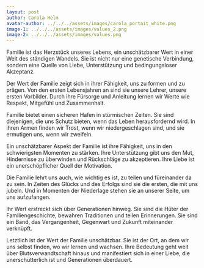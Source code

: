 ```yaml
---
layout: post
author: Carola Helm
avatar-author: ../../../assets/images/carola_portait_white.png
image-1: ../../../assets/images/values_2.png
image-2: ../../../assets/images/values.png 
---
```



Familie ist das Herzstück unseres Lebens, ein unschätzbarer Wert in einer Welt des ständigen Wandels. Sie ist nicht nur eine genetische Verbindung, sondern eine Quelle von Liebe, Unterstützung und bedingungsloser Akzeptanz.

Der Wert der Familie zeigt sich in ihrer Fähigkeit, uns zu formen und zu prägen. Von den ersten Lebensjahren an sind sie unsere Lehrer, unsere ersten Vorbilder. Durch ihre Fürsorge und Anleitung lernen wir Werte wie Respekt, Mitgefühl und Zusammenhalt.

Familie bietet einen sicheren Hafen in stürmischen Zeiten. Sie sind diejenigen, die uns Schutz bieten, wenn das Leben herausfordernd wird. In ihren Armen finden wir Trost, wenn wir niedergeschlagen sind, und sie ermutigen uns, wenn wir zweifeln.

Ein unschätzbarer Aspekt der Familie ist ihre Fähigkeit, uns in den schwierigsten Momenten zu stärken. Ihre Unterstützung gibt uns den Mut, Hindernisse zu überwinden und Rückschläge zu akzeptieren. Ihre Liebe ist ein unerschöpflicher Quell der Motivation.

Die Familie lehrt uns auch, wie wichtig es ist, zu teilen und füreinander da zu sein. In Zeiten des Glücks und des Erfolgs sind sie die ersten, die mit uns jubeln. Und in Momenten der Niederlage stehen sie an unserer Seite, um uns aufzufangen.

Ihr Wert erstreckt sich über Generationen hinweg. Sie sind die Hüter der Familiengeschichte, bewahren Traditionen und teilen Erinnerungen. Sie sind ein Band, das Vergangenheit, Gegenwart und Zukunft miteinander verknüpft.

Letztlich ist der Wert der Familie unschätzbar. Sie ist der Ort, an dem wir uns selbst finden, wo wir lernen und wachsen. Ihre Bedeutung geht weit über Blutsverwandtschaft hinaus und manifestiert sich in einer Liebe, die unerschütterlich ist und Generationen überdauert.
